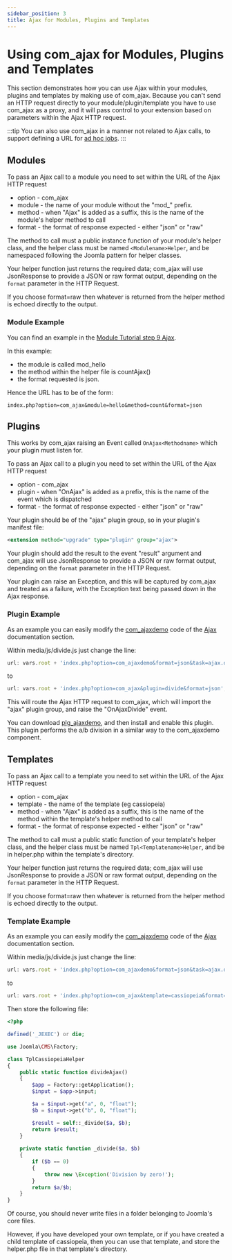 ```yaml
---
sidebar_position: 3
title: Ajax for Modules, Plugins and Templates
---
```


Using com_ajax for Modules, Plugins and Templates
=================================================

This section demonstrates how you can use Ajax within your modules, plugins and templates by making use of com_ajax.
Because you can't send an HTTP request directly to your module/plugin/template you have to use com_ajax as a proxy,
and it will pass control to your extension based on parameters within the Ajax HTTP request.

:::tip
  You can also use com_ajax in a manner not related to Ajax calls, 
  to support defining a URL for [ad hoc jobs](../../building-extensions/plugins/plugin-examples/ajax-plugin.md). 
:::

## Modules

To pass an Ajax call to a module you need to set within the URL of the Ajax HTTP request
- option - com_ajax
- module - the name of your module without the "mod_" prefix. 
- method - when "Ajax" is added as a suffix, this is the name of the module's helper method to call 
- format - the format of response expected - either "json" or "raw"

The method to call must a public instance function of your module's helper class, 
and the helper class must be named `<Modulename>Helper`, and be namespaced following the Joomla pattern for helper classes. 

Your helper function just returns the required data; com_ajax will use JsonResponse to provide a JSON or raw format output, 
depending on the `format` parameter in the HTTP Request.

If you choose format=raw then whatever is returned from the helper method is echoed directly to the output.

### Module Example 

You can find an example in the [Module Tutorial step 9 Ajax](../../building-extensions/modules/module-development-tutorial/step9-ajax.md).

In this example:
- the module is called mod_hello
- the method within the helper file is countAjax()
- the format requested is json.

Hence the URL has to be of the form:

```
index.php?option=com_ajax&module=hello&method=count&format=json
```

## Plugins

This works by com_ajax raising an Event called `OnAjax<Methodname>` which your plugin must listen for. 

To pass an Ajax call to a plugin you need to set within the URL of the Ajax HTTP request
- option - com_ajax
- plugin - when "OnAjax" is added as a prefix, this is the name of the event which is dispatched 
- format - the format of response expected - either "json" or "raw"

Your plugin should be of the "ajax" plugin group, so in your plugin's manifest file:

```xml
<extension method="upgrade" type="plugin" group="ajax">
```

Your plugin should add the result to the event "result" argument and com_ajax will use JsonResponse to provide a JSON or raw format output, 
depending on the `format` parameter in the HTTP Request. 

Your plugin can raise an Exception, and this will be captured by com_ajax and treated as a failure, 
with the Exception text being passed down in the Ajax response.

### Plugin Example

As an example you can easily modify the [com_ajaxdemo](../../building-extensions/components/component-examples/ajaxdemo.md) code 
of the [Ajax](./ajax.md) documentation section.

Within media/js/divide.js just change the line:

```js
url: vars.root + 'index.php?option=com_ajaxdemo&format=json&task=ajax.divide',
```

to

```js
url: vars.root + 'index.php?option=com_ajax&plugin=divide&format=json',
```

This will route the Ajax HTTP request to com_ajax, which will import the "ajax" plugin group, and raise the "OnAjaxDivide" event.

You can download [plg_ajaxdemo](./_assets/plg_ajaxdemo.zip), and then install and enable this plugin.
This plugin performs the a/b division in a similar way to the com_ajaxdemo component.

## Templates

To pass an Ajax call to a template you need to set within the URL of the Ajax HTTP request
- option - com_ajax
- template - the name of the template (eg cassiopeia)
- method - when "Ajax" is added as a suffix, this is the name of the method within the template's helper method to call 
- format - the format of response expected - either "json" or "raw"

The method to call must a public static function of your template's helper class, 
and the helper class must be named `Tpl<Templatename>Helper`, and be in helper.php within the template's directory.

Your helper function just returns the required data; com_ajax will use JsonResponse to provide a JSON or raw format output, 
depending on the `format` parameter in the HTTP Request.

If you choose format=raw then whatever is returned from the helper method is echoed directly to the output.

### Template Example

As an example you can easily modify the [com_ajaxdemo](../../building-extensions/components/component-examples/ajaxdemo.md) code 
of the [Ajax](./ajax.md) documentation section.

Within media/js/divide.js just change the line:

```js
url: vars.root + 'index.php?option=com_ajaxdemo&format=json&task=ajax.divide',
```

to

```js
url: vars.root + 'index.php?option=com_ajax&template=cassiopeia&format=json',
```

Then store the following file:
 
```php title="templates/cassiopeia/helper.php"
<?php

defined('_JEXEC') or die;

use Joomla\CMS\Factory;

class TplCassiopeiaHelper
{
    public static function divideAjax()
    {
        $app = Factory::getApplication();
        $input = $app->input; 

        $a = $input->get("a", 0, "float");
        $b = $input->get("b", 0, "float");

        $result = self::_divide($a, $b);
        return $result;
    }
    
    private static function _divide($a, $b)  
    {
        if ($b == 0)
        {
            throw new \Exception('Division by zero!');
        }
        return $a/$b;
    }
}
```

Of course, you should never write files in a folder belonging to Joomla's core files.

However, if you have developed your own template, or if you have created a child template of cassiopeia,
then you can use that template, and store the helper.php file in that template's directory.